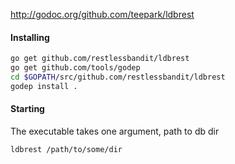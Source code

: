 
http://godoc.org/github.com/teepark/ldbrest


#### Installing

```bash
go get github.com/restlessbandit/ldbrest
go get github.com/tools/godep
cd $GOPATH/src/github.com/restlessbandit/ldbrest
godep install .
```

#### Starting
The executable takes one argument, path to db dir

```bash
ldbrest /path/to/some/dir
```

